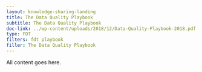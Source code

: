 ```yaml
---
layout: knowledge-sharing-landing
title: The Data Quality Playbook
subtitle: The Data Quality Playbook
doc-link: ../wp-content/uploads/2018/12/Data-Quality-Playbook-2018.pdf
type: FDT
filters: fdt playbook
filler: The Data Quality Playbook
---
```



All content goes here. 
